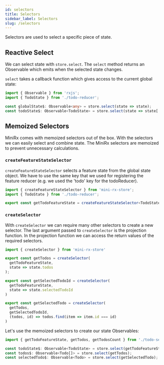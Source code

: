 ```yaml
---
id: selectors
title: Selectors
sidebar_label: Selectors
slug: /selectors
---
```


Selectors are used to select a specific piece of state.

## Reactive Select

We can select state with `store.select`. The `select` method returns an Observable which emits when the selected state changes.

`select` takes a callback function which gives access to the current global state:
```ts
import { Observable } from 'rxjs';
import { TodoState } from './todo-reducer';

const globalState$: Observable<any> = store.select(state => state);
const todoState$: Observable<TodoState> = store.select(state => state['todo']);
```

## Memoized Selectors

MiniRx comes with memoized selectors out of the box. With the selectors we can easily select and combine state. The MiniRx selectors are memoized to prevent unnecessary calculations.

### `createFeatureStateSelector`
`createFeatureStateSelector` selects a feature state from the global state object.
We have to use the same key that we used for registering the feature reducer (e.g. we used the 'todo' key for the todoReducer).
```ts title="todo-selectors.ts"
import { createFeatureStateSelector } from 'mini-rx-store';
import { TodoState } from './todo-reducer';

export const getTodoFeatureState = createFeatureStateSelector<TodoState>('todo');
```

### `createSelector`
With `createSelector` we can require many other selectors to create a new selector.
The last argument passed to `createSelector` is the projection function.
In the projection function we can access the return values of the required selectors.

```ts title="todo-selectors.ts"
import { createSelector } from 'mini-rx-store'

export const getTodos = createSelector(
  getTodoFeatureState,
  state => state.todos
);

export const getSelectedTodoId = createSelector(
  getTodoFeatureState,
  state => state.selectedTodoId
)

export const getSelectedTodo = createSelector(
  getTodos,
  getSelectedTodoId,
  (todos, id) => todos.find(item => item.id === id)
)
```
Let's use the memoized selectors to create our state Observables:
```ts
import { getTodoFeatureState, getTodos, getTodosCount } from './todo-selectors';

const todoState$: Observable<TodoState> = store.select(getTodoFeatureState);
const todos$: Observable<Todo[]> = store.select(getTodos);
const selectedTodo$: Observable<Todo> = store.select(getSelectedTodo);
```

